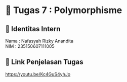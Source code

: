 # 📁 Tugas 7 : Polymorphisme

## 👤 Identitas Intern
Nama : Nafasyah Rizky Anandita         
NIM  : 235150607111005

## 🔗 Link Penjelasan Tugas

https://youtu.be/Kc4GuS4yhJo
